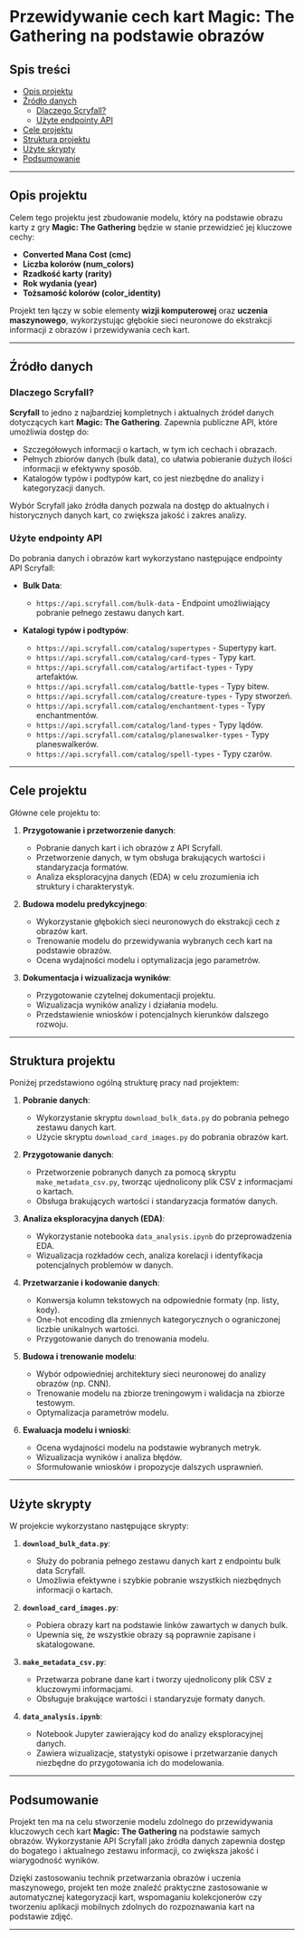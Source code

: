 # Przewidywanie cech kart Magic: The Gathering na podstawie obrazów

## Spis treści

- [Opis projektu](#opis-projektu)
- [Źródło danych](#źródło-danych)
  - [Dlaczego Scryfall?](#dlaczego-scryfall)
  - [Użyte endpointy API](#użyte-endpointy-api)
- [Cele projektu](#cele-projektu)
- [Struktura projektu](#struktura-projektu)
- [Użyte skrypty](#użyte-skrypty)
- [Podsumowanie](#podsumowanie)

---

## Opis projektu

Celem tego projektu jest zbudowanie modelu, który na podstawie obrazu karty z gry **Magic: The Gathering** będzie w stanie przewidzieć jej kluczowe cechy:

- **Converted Mana Cost (cmc)**
- **Liczba kolorów (num_colors)**
- **Rzadkość karty (rarity)**
- **Rok wydania (year)**
- **Tożsamość kolorów (color_identity)**

Projekt ten łączy w sobie elementy **wizji komputerowej** oraz **uczenia maszynowego**, wykorzystując głębokie sieci neuronowe do ekstrakcji informacji z obrazów i przewidywania cech kart.

---

## Źródło danych

### Dlaczego Scryfall?

**Scryfall** to jedno z najbardziej kompletnych i aktualnych źródeł danych dotyczących kart **Magic: The Gathering**. Zapewnia publiczne API, które umożliwia dostęp do:

- Szczegółowych informacji o kartach, w tym ich cechach i obrazach.
- Pełnych zbiorów danych (bulk data), co ułatwia pobieranie dużych ilości informacji w efektywny sposób.
- Katalogów typów i podtypów kart, co jest niezbędne do analizy i kategoryzacji danych.

Wybór Scryfall jako źródła danych pozwala na dostęp do aktualnych i historycznych danych kart, co zwiększa jakość i zakres analizy.

### Użyte endpointy API

Do pobrania danych i obrazów kart wykorzystano następujące endpointy API Scryfall:

- **Bulk Data**:
  - `https://api.scryfall.com/bulk-data` - Endpoint umożliwiający pobranie pełnego zestawu danych kart.

- **Katalogi typów i podtypów**:
  - `https://api.scryfall.com/catalog/supertypes` - Supertypy kart.
  - `https://api.scryfall.com/catalog/card-types` - Typy kart.
  - `https://api.scryfall.com/catalog/artifact-types` - Typy artefaktów.
  - `https://api.scryfall.com/catalog/battle-types` - Typy bitew.
  - `https://api.scryfall.com/catalog/creature-types` - Typy stworzeń.
  - `https://api.scryfall.com/catalog/enchantment-types` - Typy enchantmentów.
  - `https://api.scryfall.com/catalog/land-types` - Typy lądów.
  - `https://api.scryfall.com/catalog/planeswalker-types` - Typy planeswalkerów.
  - `https://api.scryfall.com/catalog/spell-types` - Typy czarów.

---

## Cele projektu

Główne cele projektu to:

1. **Przygotowanie i przetworzenie danych**:
   - Pobranie danych kart i ich obrazów z API Scryfall.
   - Przetworzenie danych, w tym obsługa brakujących wartości i standaryzacja formatów.
   - Analiza eksploracyjna danych (EDA) w celu zrozumienia ich struktury i charakterystyk.

2. **Budowa modelu predykcyjnego**:
   - Wykorzystanie głębokich sieci neuronowych do ekstrakcji cech z obrazów kart.
   - Trenowanie modelu do przewidywania wybranych cech kart na podstawie obrazów.
   - Ocena wydajności modelu i optymalizacja jego parametrów.

3. **Dokumentacja i wizualizacja wyników**:
   - Przygotowanie czytelnej dokumentacji projektu.
   - Wizualizacja wyników analizy i działania modelu.
   - Przedstawienie wniosków i potencjalnych kierunków dalszego rozwoju.

---

## Struktura projektu

Poniżej przedstawiono ogólną strukturę pracy nad projektem:

1. **Pobranie danych**:
   - Wykorzystanie skryptu `download_bulk_data.py` do pobrania pełnego zestawu danych kart.
   - Użycie skryptu `download_card_images.py` do pobrania obrazów kart.

2. **Przygotowanie danych**:
   - Przetworzenie pobranych danych za pomocą skryptu `make_metadata_csv.py`, tworząc ujednolicony plik CSV z informacjami o kartach.
   - Obsługa brakujących wartości i standaryzacja formatów danych.

3. **Analiza eksploracyjna danych (EDA)**:
   - Wykorzystanie notebooka `data_analysis.ipynb` do przeprowadzenia EDA.
   - Wizualizacja rozkładów cech, analiza korelacji i identyfikacja potencjalnych problemów w danych.

4. **Przetwarzanie i kodowanie danych**:
   - Konwersja kolumn tekstowych na odpowiednie formaty (np. listy, kody).
   - One-hot encoding dla zmiennych kategorycznych o ograniczonej liczbie unikalnych wartości.
   - Przygotowanie danych do trenowania modelu.

5. **Budowa i trenowanie modelu**:
   - Wybór odpowiedniej architektury sieci neuronowej do analizy obrazów (np. CNN).
   - Trenowanie modelu na zbiorze treningowym i walidacja na zbiorze testowym.
   - Optymalizacja parametrów modelu.

6. **Ewaluacja modelu i wnioski**:
   - Ocena wydajności modelu na podstawie wybranych metryk.
   - Wizualizacja wyników i analiza błędów.
   - Sformułowanie wniosków i propozycje dalszych usprawnień.

---

## Użyte skrypty

W projekcie wykorzystano następujące skrypty:

1. **`download_bulk_data.py`**:
   - Służy do pobrania pełnego zestawu danych kart z endpointu bulk data Scryfall.
   - Umożliwia efektywne i szybkie pobranie wszystkich niezbędnych informacji o kartach.

2. **`download_card_images.py`**:
   - Pobiera obrazy kart na podstawie linków zawartych w danych bulk.
   - Upewnia się, że wszystkie obrazy są poprawnie zapisane i skatalogowane.

3. **`make_metadata_csv.py`**:
   - Przetwarza pobrane dane kart i tworzy ujednolicony plik CSV z kluczowymi informacjami.
   - Obsługuje brakujące wartości i standaryzuje formaty danych.

4. **`data_analysis.ipynb`**:
   - Notebook Jupyter zawierający kod do analizy eksploracyjnej danych.
   - Zawiera wizualizacje, statystyki opisowe i przetwarzanie danych niezbędne do przygotowania ich do modelowania.

---

## Podsumowanie

Projekt ten ma na celu stworzenie modelu zdolnego do przewidywania kluczowych cech kart **Magic: The Gathering** na podstawie samych obrazów. Wykorzystanie API Scryfall jako źródła danych zapewnia dostęp do bogatego i aktualnego zestawu informacji, co zwiększa jakość i wiarygodność wyników.

Dzięki zastosowaniu technik przetwarzania obrazów i uczenia maszynowego, projekt ten może znaleźć praktyczne zastosowanie w automatycznej kategoryzacji kart, wspomaganiu kolekcjonerów czy tworzeniu aplikacji mobilnych zdolnych do rozpoznawania kart na podstawie zdjęć.

---

